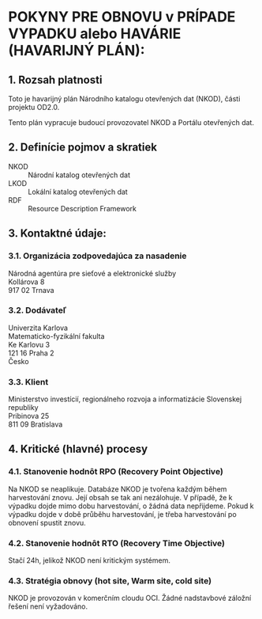 # POKYNY PRE OBNOVU v PRÍPADE VYPADKU alebo HAVÁRIE (HAVARIJNÝ PLÁN):

## 1. Rozsah platnosti 

Toto je havarijný plán Národního katalogu otevřených dat (NKOD), části projektu OD2.0.

Tento plán vypracuje budoucí provozovatel NKOD a Portálu otevřených dat.

## 2. Definície pojmov a skratiek 

<dl>
  <dt>NKOD</dt>
  <dd>Národní katalog otevřených dat</dd>
  <dt>LKOD</dt>
  <dd>Lokální katalog otevřených dat</dd>
  <dt>RDF</dt>
  <dd>Resource Description Framework</dd>
</dl>

## 3. Kontaktné údaje:

### 3.1. Organizácia zodpovedajúca za nasadenie

Národná agentúra pre sieťové a elektronické služby<br>
Kollárova 8<br>
917 02 Trnava

### 3.2. Dodávateľ

Univerzita Karlova<br>
Matematicko-fyzikální fakulta<br>
Ke Karlovu 3<br>
121 16 Praha 2<br>
Česko<br>

### 3.3. Klient

Ministerstvo investícií, regionálneho rozvoja a informatizácie Slovenskej republiky<br>
Pribinova 25<br>
811 09 Bratislava<br>

## 4. Kritické (hlavné) procesy

### 4.1. Stanovenie hodnôt RPO (Recovery Point Objective)
Na NKOD se neaplikuje.
Databáze NKOD je tvořena každým během harvestování znovu. Její obsah se tak ani nezálohuje.
V případě, že k výpadku dojde mimo dobu harvestování, o žádná data nepřijdeme.
Pokud k výpadku dojde v době průběhu harvestování, je třeba harvestování po obnovení spustit znovu.

### 4.2. Stanovenie hodnôt RTO (Recovery Time Objective)
Stačí 24h, jelikož NKOD není kritickým systémem.

### 4.3. Stratégia obnovy (hot site, Warm site, cold site)
NKOD je provozován v komerčním cloudu OCI.
Žádné nadstavbové záložní řešení není vyžadováno.